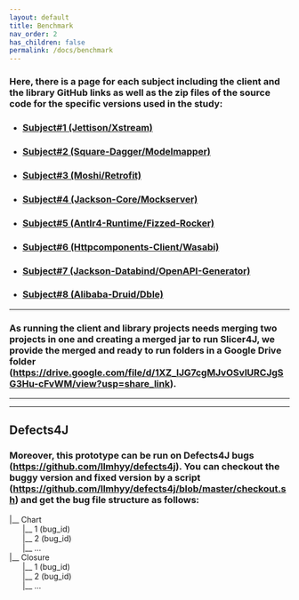 ```yaml
---
layout: default
title: Benchmark
nav_order: 2
has_children: false
permalink: /docs/benchmark
---
```

### Here, there is a page for each subject including the client and the library GitHub links as well as the zip files of the source code for the specific versions used in the study: 

* ### [Subject#1 (Jettison/Xstream)](data/s1.md)

* ### [Subject#2 (Square-Dagger/Modelmapper)](data/s2.md)

* ### [Subject#3 (Moshi/Retrofit)](data/s3.md)

* ### [Subject#4 (Jackson-Core/Mockserver)](data/s4.md)

* ### [Subject#5 (Antlr4-Runtime/Fizzed-Rocker)](data/s5.md)

* ### [Subject#6 (Httpcomponents-Client/Wasabi)](data/s6.md)

* ### [Subject#7 (Jackson-Databind/OpenAPI-Generator)](data/s7.md)

* ### [Subject#8 (Alibaba-Druid/Dble)](data/s8.md)
---

### As running the client and library projects needs merging two projects in one and creating a merged jar to run Slicer4J, we provide the merged and ready to run folders in a Google Drive folder (https://drive.google.com/file/d/1XZ_lJG7cgMJvOSvlURCJgSG3Hu-cFvWM/view?usp=share_link).
---
---

## Defects4J
### Moreover, this prototype can be run on Defects4J bugs (https://github.com/llmhyy/defects4j). You can checkout the buggy version and fixed version by a script (https://github.com/llmhyy/defects4j/blob/master/checkout.sh) and get the bug file structure as follows:

|__ Chart<br />
&nbsp;&nbsp;&nbsp;&nbsp;&nbsp;&nbsp;|__ 1 (bug_id)<br />
&nbsp;&nbsp;&nbsp;&nbsp;&nbsp;&nbsp;|__ 2 (bug_id)<br />
&nbsp;&nbsp;&nbsp;&nbsp;&nbsp;&nbsp;|__ ...<br />
|__ Closure<br />
&nbsp;&nbsp;&nbsp;&nbsp;&nbsp;&nbsp;|__ 1 (bug_id)<br />
&nbsp;&nbsp;&nbsp;&nbsp;&nbsp;&nbsp;|__ 2 (bug_id)<br />
&nbsp;&nbsp;&nbsp;&nbsp;&nbsp;&nbsp;|__ ...<br />
